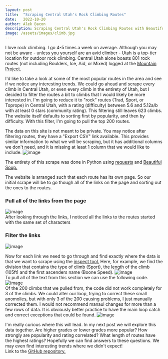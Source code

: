 ```yaml
---
layout: post
title:  "Scraping Central Utah's Rock Climbing Routes"
date:   2022-10-20
author: Alek Bacon
description: Scraping Central Utah's Rock Climbing Routes with Beautiful Soup
image: /assets/images/climb.jpg
---
```

I love rock climbing. I go 4-5 times a week on average. Although you may not be aware - unless you yourself are an avid climber - Utah is a top-tier location for outdoor rock climbing. Central Utah alone boasts 801 rock routes (not including Boulders, Ice, Aid, or Mixed) logged at the [Mountain Project.](https://www.mountainproject.com/) <br>

I'd like to take a look at some of the most popular routes in the area and see if we notice any interesting trends. We could go ahead and scrape every climb in Central Utah, or even every climb in the entirety of Utah, but I decided to filter the routes a bit to climbs that I would likely be more interested in. I'm going to reduce it to "rock" routes (Trad, Sport, or Toprope) in Central Utah, with a rating (difficulty) between 5.6 and 5.12a/b with at least 0 stars (community rating). This filtering still leaves 623 climbs. The website itself defaults to sorting first by popularity, and then by difficulty. With this filter, I'm going to pull the top 200 routes. 

The data on this site is not meant to be private. You may notice after filtering routes, they have a "Export CSV" link available. This provides similar information to what we will be scraping, but it has additional columns we don't need, and it is missing at least 1 column that we would like to include.
![image](https://user-images.githubusercontent.com/112503027/197302554-f4d4740d-69a7-49ae-94f1-b11e35c9d9f3.png)

The entirety of this scrape was done in Python using [requests](https://pypi.org/project/requests/) and [Beautiful Soup.](https://pypi.org/project/beautifulsoup4/) <br>

The website is arranged such that each route has its own page. So our initial scrape will be to go though all of the links on the page and sorting out the ones to the routes. 
### Pull all of the links from the page
![image](https://user-images.githubusercontent.com/112503027/197300925-913c70bb-28ec-494c-a78b-12d35d5a6e01.png) <br>
After looking through the links, I noticed all the links to the routes started with the same set of characters
### Filter the links
![image](https://user-images.githubusercontent.com/112503027/197301146-611b6607-b462-4deb-93a1-c217a81cf286.png) <br>

Now for each link we need to go through and find exactly where the data is that we want to scrape using the [inspect tool.](https://www.thoughtco.com/get-inspect-element-tool-for-browser-756549) Here, for example, we find the division that contains the type of climb (Sport), the length of the climb (105ft) and the first ascenders name (Boone Speed).
![image](https://user-images.githubusercontent.com/112503027/197303137-c6c6cb84-45c5-409e-9f3d-a50947087c29.png) <br>
To pull all of the text from this section we can use the following code. <br> ![image](https://user-images.githubusercontent.com/112503027/197303344-3826bbbd-1608-49bc-90fc-133223f89d7d.png) <br>
Of the 200 climbs that we pulled from, the code did not work completely for 3 of the climbs. We could alter our loop, trying to correct these small anomolies, but with only 3 of the 200 causing problems, I just manually corrected them. I would not recommend manaul changes for more than a few rows of data. It is obviously better practice to have the main loop catch and correct exceptions that could be found. 
![image](https://user-images.githubusercontent.com/112503027/197304245-63f999e5-c5ed-48a3-89f3-b02fa633cb9f.png)

I'm really curious where this will lead. In my next post we will explore this data together. Are higher grades or lower grades more popular? How strongly are popularity and rating correlated? What length of routes have the highest ratings? Hopefully we can find answers to these questions. We may even find interesting trends where we didn't expect! <br>
Link to the [GitHub repository.](https://github.com/Bacon-A/Web-Scrape) <br>

